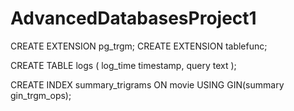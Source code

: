 # AdvancedDatabasesProject1

CREATE EXTENSION pg_trgm;
CREATE EXTENSION tablefunc;

CREATE TABLE logs (
	log_time timestamp,
	query text
);

CREATE INDEX summary_trigrams ON movie USING GIN(summary gin_trgm_ops);